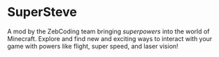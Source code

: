 SuperSteve
==========
A mod by the ZebCoding team bringing *superpowers* into the world of Minecraft.
Explore and find new and exciting ways to interact with your game with powers like flight, super speed, and laser vision!

